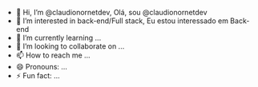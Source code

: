 - 👋 Hi, I’m @claudionornetdev, Olá, sou @claudionornetdev
- 👀 I’m interested in back-end/Full stack, Eu estou interessado em Back-end
- 🌱 I’m currently learning ...
- 💞️ I’m looking to collaborate on ...
- 📫 How to reach me ...
- 😄 Pronouns: ...
- ⚡ Fun fact: ...

<!---
claudionornetdev/claudionornetdev is a ✨ special ✨ repository because its `README.md` (this file) appears on your GitHub profile.
You can click the Preview link to take a look at your changes.
--->
